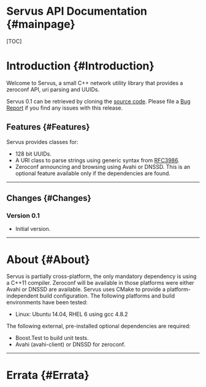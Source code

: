 Servus API Documentation {#mainpage}
=========

[TOC]

# Introduction {#Introduction}

Welcome to Servus, a small C++ network utility library that provides a zeroconf
API, uri parsing and UUIDs.

Servus 0.1 can be retrieved by cloning the [source
code](https://github.com/HBPVIS/servus). Please file a [Bug
Report](https://github.com/HBPVis/servus/issues) if you find any issues with
this release.

## Features {#Features}

Servus provides classes for:

* 128 bit UUIDs.
* A URI class to parse strings using generic syntax from [RFC3986](https://www.ietf.org/rfc/rfc3986.txt).
* Zeroconf announcing and browsing using Avahi or DNSSD. This is an optional
  feature available only if the dependencies are found.

- - -

## Changes {#Changes}

### Version 0.1

* Initial version.

- - -

# About {#About}

Servus is partially cross-platform, the only mandatory dependency is using
a C++11 compiler. Zeroconf will be available in those platforms were either
Avahi or DNSSD are available. Servus uses CMake to provide a
platform-independent build configuration. The following platforms and build
environments have been tested:

* Linux: Ubuntu 14.04, RHEL 6 using gcc 4.8.2

The following external, pre-installed optional dependencies are required:
* Boost.Test to build unit tests.
* Avahi (avahi-client) or DNSSD for zeroconf.

- - -

# Errata {#Errata}


